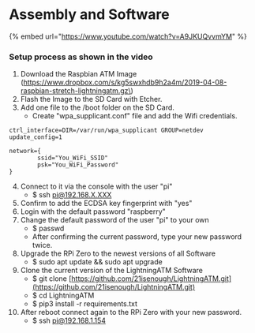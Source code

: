# Assembly and Software

{% embed url="https://www.youtube.com/watch?v=A9JKUQvvmYM" %}

### Setup process as shown in the video

1. Download the Raspbian ATM Image \(https://www.dropbox.com/s/kg5swxhdb9h2a4m/2019-04-08-raspbian-stretch-lightningatm.gz\)
2. Flash the Image to the SD Card with Etcher.
3. Add one file to the /boot folder on the SD Card.
   * Create "wpa\_supplicant.conf" file and add the Wifi credentials.

```text
ctrl_interface=DIR=/var/run/wpa_supplicant GROUP=netdev
update_config=1

network={
        ssid="You_WiFi_SSID"
        psk="You_WiFi_Password"
}
```

4. Connect to it via the console with the user "pi"
   * $ ssh pi@192.168.X.XXX
5. Confirm to add the ECDSA key fingerprint with "yes"
6. Login with the default password "raspberry"
7. Change the default password of the user "pi" to your own
   * $ passwd
   * After confirming the current password, type your new password twice.
8. Upgrade the RPi Zero to the newest versions of all Software
   * $ sudo apt update && sudo apt upgrade
9. Clone the current version of the LightningATM Software
   * $ git clone [https://github.com/21isenough/LightningATM.git](https://github.com/21isenough/LightningATM.git)
   * $ cd LightningATM
   * $ pip3 install -r requirements.txt
7. After reboot connect again to the RPi Zero with your new password.
   * $ ssh pi@192.168.1.154

